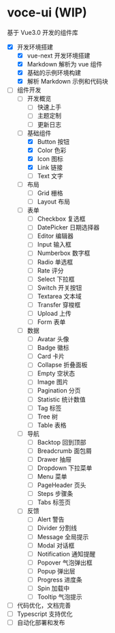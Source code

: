 # voce-ui (WIP)

基于 Vue3.0 开发的组件库

- [x] 开发环境搭建
  - [x] vue-next 开发环境搭建
  - [x] Markdown 解析为 vue 组件
  - [x] 基础的示例环境构建
  - [x] 解析 Markdown 示例和代码块
- [ ] 组件开发
  - [ ] 开发概览
    - [ ] 快速上手
    - [ ] 主题定制
    - [ ] 更新日志
  - [ ] 基础组件
    - [x] Button 按钮
    - [x] Color 色彩
    - [x] Icon 图标
    - [x] Link 链接
    - [ ] Text 文字
  - [ ] 布局
    - [ ] Grid 栅格
    - [ ] Layout 布局
  - [ ] 表单
    - [ ] Checkbox 复选框
    - [ ] DatePicker 日期选择器
    - [ ] Editor 编辑器
    - [ ] Input 输入框
    - [ ] Numberbox 数字框
    - [ ] Radio 单选框
    - [ ] Rate 评分
    - [ ] Select 下拉框
    - [ ] Switch 开关按钮
    - [ ] Textarea 文本域
    - [ ] Transfer 穿梭框
    - [ ] Upload 上传
    - [ ] Form 表单
  - [ ] 数据
    - [ ] Avatar 头像
    - [ ] Badge 徽标
    - [ ] Card 卡片
    - [ ] Collapse 折叠面板
    - [ ] Empty 空状态
    - [ ] Image 图片
    - [ ] Pagination 分页
    - [ ] Statistic 统计数值
    - [ ] Tag 标签
    - [ ] Tree 树
    - [ ] Table 表格
  - [ ] 导航
    - [ ] Backtop 回到顶部
    - [ ] Breadcrumb 面包屑
    - [ ] Drawer 抽屉
    - [ ] Dropdown 下拉菜单
    - [ ] Menu 菜单
    - [ ] PageHeader 页头
    - [ ] Steps 步骤条
    - [ ] Tabs 标签页
  - [ ] 反馈
    - [ ] Alert 警告
    - [ ] Divider 分割线
    - [ ] Message 全局提示
    - [ ] Modal 对话框
    - [ ] Notification 通知提醒
    - [ ] Popover 气泡弹出框
    - [ ] Popup 弹出层
    - [ ] Progress 进度条
    - [ ] Spin 加载中
    - [ ] Tooltip 气泡提示
- [ ] 代码优化，文档完善
- [ ] Typescript 支持优化
- [ ] 自动化部署和发布
